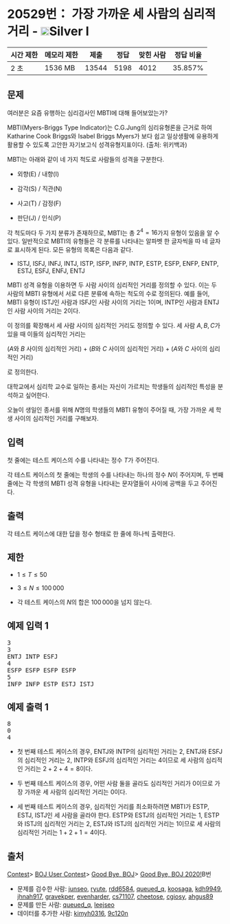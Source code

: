 # 20529번： 가장 가까운 세 사람의 심리적 거리 - <img src="https://static.solved.ac/tier_small/10.svg" style="height:20px" />Silver I


| 시간 제한 | 메모리 제한 | 제출 | 정답 | 맞힌 사람 | 정답 비율 |
| --- | --- | --- | --- | --- | --- |
| 2 초 | 1536 MB | 13544 | 5198 | 4012 | 35.857% |


## 문제


여러분은 요즘 유행하는 심리검사인 MBTI에 대해 들어보았는가?

MBTI(Myers-Briggs Type Indicator)는 C.G.Jung의 심리유형론을 근거로 하여 Katharine Cook Briggs와 Isabel Briggs Myers가 보다 쉽고 일상생활에 유용하게 활용할 수 있도록 고안한 자기보고식 성격유형지표이다. (출처: 위키백과)

MBTI는 아래와 같이 네 가지 척도로 사람들의 성격을 구분한다.

- 외향(E) / 내향(I)

- 감각(S) / 직관(N)

- 사고(T) / 감정(F)

- 판단(J) / 인식(P)


각 척도마다 두 가지 분류가 존재하므로, MBTI는 총 $2^4 = 16$가지 유형이 있음을 알 수 있다. 일반적으로 MBTI의 유형들은 각 분류를 나타내는 알파벳 한 글자씩을 따 네 글자로 표시하게 된다. 모든 유형의 목록은 다음과 같다.

- ISTJ, ISFJ, INFJ, INTJ, ISTP, ISFP, INFP, INTP, ESTP, ESFP, ENFP, ENTP, ESTJ, ESFJ, ENFJ, ENTJ


MBTI 성격 유형을 이용하면 두 사람 사이의 심리적인 거리를 정의할 수 있다. 이는 두 사람의 MBTI 유형에서 서로 다른 분류에 속하는 척도의 수로 정의된다. 예를 들어, MBTI 유형이 ISTJ인 사람과 ISFJ인 사람 사이의 거리는 1이며, INTP인 사람과 ENTJ인 사람 사이의 거리는 2이다.

이 정의를 확장해서 세 사람 사이의 심리적인 거리도 정의할 수 있다. 세 사람 $A, B, C$가 있을 때 이들의 심리적인 거리는

($A$와 $B$ 사이의 심리적인 거리) + ($B$와 $C$ 사이의 심리적인 거리) + ($A$와 $C$ 사이의 심리적인 거리)

로 정의한다.

대학교에서 심리학 교수로 일하는 종서는 자신이 가르치는 학생들의 심리적인 특성을 분석하고 싶어한다.

오늘이 생일인 종서를 위해 $N$명의 학생들의 MBTI 유형이 주어질 때, 가장 가까운 세 학생 사이의 심리적인 거리를 구해보자.




## 입력


첫 줄에는 테스트 케이스의 수를 나타내는 정수 $T$가 주어진다.

각 테스트 케이스의 첫 줄에는 학생의 수를 나타내는 하나의 정수 $N$이 주어지며, 두 번째 줄에는 각 학생의 MBTI 성격 유형을 나타내는 문자열들이 사이에 공백을 두고 주어진다.




## 출력


각 테스트 케이스에 대한 답을 정수 형태로 한 줄에 하나씩 출력한다.




## 제한


- $1\le T\le 50$

- $3\le N\le 100\,000$

- 각 테스트 케이스의 $N$의 합은 $100\,000$을 넘지 않는다.





## 예제 입력 1


<pre>3
3
ENTJ INTP ESFJ
4
ESFP ESFP ESFP ESFP
5
INFP INFP ESTP ESTJ ISTJ
</pre>


## 예제 출력 1


<pre>8
0
4
</pre>


- 첫 번째 테스트 케이스의 경우, ENTJ와 INTP의 심리적인 거리는 $2$, ENTJ와 ESFJ의 심리적인 거리는 $2$, INTP와 ESFJ의 심리적인 거리는 $4$이므로 세 사람의 심리적인 거리는 $2+2+4=8$이다.

- 두 번째 테스트 케이스의 경우, 어떤 사람 둘을 골라도 심리적인 거리가 $0$이므로 가장 가까운 세 사람의 심리적인 거리는 $0$이다.

- 세 번째 테스트 케이스의 경우, 심리적인 거리를 최소화하려면 MBTI가 ESTP, ESTJ, ISTJ인 세 사람을 골라야 한다. ESTP와 ESTJ의 심리적인 거리는 $1$, ESTP와 ISTJ의 심리적인 거리는 $2$, ESTJ와 ISTJ의 심리적인 거리는 $1$이므로 세 사람의 심리적인 거리는 $1+2+1=4$이다.









## 출처


[Contest](/category/45)> [BOJ User Contest](/category/984)> [Good Bye, BOJ](/category/469)> [Good Bye, BOJ 2020!](/category/detail/2379)B번
- 문제를 검수한 사람: [junseo](/user/junseo), [ryute](/user/ryute), [rdd6584](/user/rdd6584), [queued_q](/user/queued_q), [koosaga](/user/koosaga), [kdh9949](/user/kdh9949), [jhnah917](/user/jhnah917), [gravekper](/user/gravekper), [evenharder](/user/evenharder), [cs71107](/user/cs71107), [cheetose](/user/cheetose), [cgiosy](/user/cgiosy), [ahgus89](/user/ahgus89)
- 문제를 만든 사람: [queued_q](/user/queued_q), [leejseo](/user/leejseo)
- 데이터를 추가한 사람: [kimyh0316](/user/kimyh0316), [9c120n](/user/9c120n)




